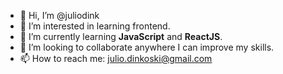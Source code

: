 - 👋 Hi, I’m @juliodink
- 👀 I’m interested in learning frontend.
- 🌱 I’m currently learning **JavaScript** and **ReactJS**.
- 💞️ I’m looking to collaborate anywhere I can improve my skills.
- 📫 How to reach me: julio.dinkoski@gmail.com

<!---
juliodink/juliodink is a ✨ special ✨ repository because its `README.md` (this file) appears on your GitHub profile.
You can click the Preview link to take a look at your changes.
--->
